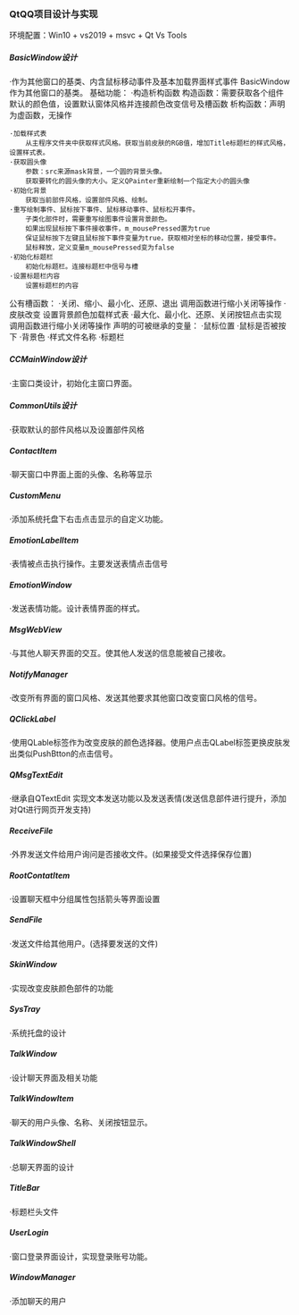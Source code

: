 ### QtQQ项目设计与实现
环境配置：Win10 + vs2019 + msvc + Qt Vs Tools
##### BasicWindow设计
·作为其他窗口的基类、内含鼠标移动事件及基本加载界面样式事件
BasicWindow作为其他窗口的基类。
基础功能：
    ·构造析构函数
        构造函数：需要获取各个组件默认的颜色值，设置默认窗体风格并连接颜色改变信号及槽函数
        析构函数：声明为虚函数，无操作
        
    ·加载样式表
        从主程序文件夹中获取样式风格。获取当前皮肤的RGB值，增加Title标题栏的样式风格，设置样式表。
    ·获取圆头像
        参数：src来源mask背景，一个圆的背景头像。
        获取要转化的圆头像的大小。定义QPainter重新绘制一个指定大小的圆头像
    ·初始化背景
        获取当前部件风格，设置部件风格、绘制。
    ·重写绘制事件、鼠标按下事件、鼠标移动事件、鼠标松开事件。
        子类化部件时，需要重写绘图事件设置背景颜色。
        如果出现鼠标按下事件接收事件，m_mousePressed置为true
        保证鼠标按下左键且鼠标按下事件变量为true，获取相对坐标的移动位置，接受事件。
        鼠标释放，定义变量m_mousePressed变为false
    ·初始化标题栏
        初始化标题栏。连接标题栏中信号与槽
    ·设置标题栏内容
        设置标题栏的内容
公有槽函数：
    ·关闭、缩小、最小化、还原、退出
        调用函数进行缩小关闭等操作
    ·皮肤改变
        设置背景颜色加载样式表
    ·最大化、最小化、还原、关闭按钮点击实现
        调用函数进行缩小关闭等操作
声明的可被继承的变量：
    ·鼠标位置
    ·鼠标是否被按下
    ·背景色
    ·样式文件名称
    ·标题栏
##### CCMainWindow设计
·主窗口类设计，初始化主窗口界面。
##### CommonUtils设计
·获取默认的部件风格以及设置部件风格
##### ContactItem
·聊天窗口中界面上面的头像、名称等显示
##### CustomMenu
·添加系统托盘下右击点击显示的自定义功能。
##### EmotionLabelItem
·表情被点击执行操作。主要发送表情点击信号
##### EmotionWindow
·发送表情功能。设计表情界面的样式。
##### MsgWebView
·与其他人聊天界面的交互。使其他人发送的信息能被自己接收。
##### NotifyManager
·改变所有界面的窗口风格、发送其他要求其他窗口改变窗口风格的信号。
##### QClickLabel
·使用QLable标签作为改变皮肤的颜色选择器。使用户点击QLabel标签更换皮肤发出类似PushBtton的点击信号。
##### QMsgTextEdit
·继承自QTextEdit 实现文本发送功能以及发送表情(发送信息部件进行提升，添加对Qt进行网页开发支持)
##### ReceiveFile
·外界发送文件给用户询问是否接收文件。(如果接受文件选择保存位置)
##### RootContatItem
·设置聊天框中分组属性包括箭头等界面设置
##### SendFile
·发送文件给其他用户。(选择要发送的文件)
##### SkinWindow
·实现改变皮肤颜色部件的功能
##### SysTray
·系统托盘的设计
##### TalkWindow
·设计聊天界面及相关功能
##### TalkWindowItem
·聊天的用户头像、名称、关闭按钮显示。
##### TalkWindowShell
·总聊天界面的设计
##### TitleBar
·标题栏头文件
##### UserLogin
·窗口登录界面设计，实现登录账号功能。
##### WindowManager
·添加聊天的用户
